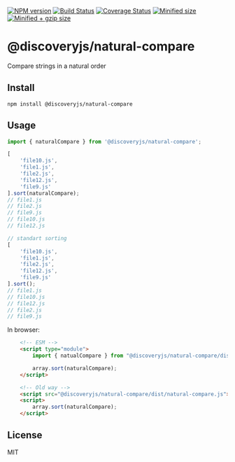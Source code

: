[![NPM version](https://img.shields.io/npm/v/@discoveryjs/natural-compare.svg)](https://www.npmjs.com/package/@discoveryjs/natural-compare)
[![Build Status](https://github.com/discoveryjs/natural-compare/actions/workflows/build.yml/badge.svg)](https://github.com/discoveryjs/natural-compare/actions/workflows/build.yml)
[![Coverage Status](https://coveralls.io/repos/github/discoveryjs/natural-compare/badge.svg?branch=main)](https://coveralls.io/github/discoveryjs/natural-compare?branch=main)
[![Minified size](https://badgen.net/bundlephobia/min/@discoveryjs/natural-compare)](https://bundlephobia.com/result?p=@discoveryjs/natural-compare)
[![Minified + gzip size](https://badgen.net/bundlephobia/minzip/@discoveryjs/natural-compare)](https://bundlephobia.com/result?p=@discoveryjs/natural-compare)

# @discoveryjs/natural-compare

Compare strings in a natural order

## Install

```
npm install @discoveryjs/natural-compare
```

## Usage

```js
import { naturalCompare } from '@discoveryjs/natural-compare';

[
    'file10.js',
    'file1.js',
    'file2.js',
    'file12.js',
    'file9.js'
].sort(naturalCompare);
// file1.js
// file2.js
// file9.js
// file10.js
// file12.js

// standart sorting
[
    'file10.js',
    'file1.js',
    'file2.js',
    'file12.js',
    'file9.js'
].sort();
// file1.js
// file10.js
// file12.js
// file2.js
// file9.js
```

In browser:

```html
    <!-- ESM -->
    <script type="module">
        import { natualCompare } from "@discoveryjs/natural-compare/dist/natural-compare.esm.js";

        array.sort(naturalCompare);
    </script>

    <!-- Old way -->
    <script src="@discoveryjs/natural-compare/dist/natural-compare.js"></script>
    <script>
        array.sort(naturalCompare);
    </script>
```

## License

MIT
